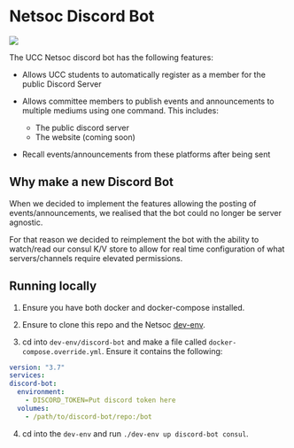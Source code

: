 # Netsoc Discord Bot
[![](https://ci.netsoc.co/api/badges/uccnetsoc/discord-bot/status.svg)](https://ci.netsoc.co/UCCNetsoc/discord-bot/)

The UCC Netsoc discord bot has the following features:
  - Allows UCC students to automatically register as a member for the public Discord Server
  
  - Allows committee members to publish events and announcements to multiple mediums using one command. This includes:
    - The public discord server
    - The website (coming soon)
    
  - Recall events/announcements from these platforms after being sent
  
## Why make a new Discord Bot
When we decided to implement the features allowing the posting of events/announcements, we realised that the bot could no longer be server agnostic.

For that reason we decided to reimplement the bot with the ability to watch/read our consul K/V store to allow for real time configuration of what servers/channels require elevated permissions.

## Running locally
1. Ensure you have both docker and docker-compose installed.

2. Ensure to clone this repo and the Netsoc [dev-env](https://github.com/UCCNetsoc/dev-env).

3. cd into `dev-env/discord-bot` and make a file called `docker-compose.override.yml`. Ensure it contains the following:
  ```yml
  version: "3.7"
services:
  discord-bot:
    environment:
      - DISCORD_TOKEN=Put discord token here
    volumes:
      - /path/to/discord-bot/repo:/bot
  ```
  
4. cd into the `dev-env` and run `./dev-env up discord-bot consul`.
